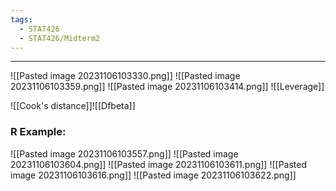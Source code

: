 ```yaml
---
tags:
  - STAT426
  - STAT426/Midterm2
---
```

---
![[Pasted image 20231106103330.png]]
![[Pasted image 20231106103359.png]]
![[Pasted image 20231106103414.png]]
![[Leverage]]

![[Cook's distance]]![[Dfbeta]]

### R Example:
![[Pasted image 20231106103557.png]]
![[Pasted image 20231106103604.png]]
![[Pasted image 20231106103611.png]]
![[Pasted image 20231106103616.png]]
![[Pasted image 20231106103622.png]]
